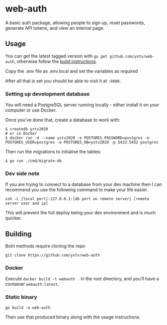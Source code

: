 # web-auth

A basic auth package, allowing people to sign up, reset passwords, generate API tokens, and view an internal page.

## Usage

You can get the latest tagged version with `go get github.com/ystv/web-auth`, otherwise follow the [build instructions](#building).

Copy the .env file as .env.local and set the variables as required

After all that is set you should be able to visit it at `:8080`.

### Setting up development database

You will need a PostgreSQL server running locally - either install it on your computer or use Docker.

Once you've done that, create a database to work with:

```shell
$ createdb ystv2020
# or in Docker
$ docker run -d --name ystv2020 -e POSTGRES_PASSWORD=postgres -e POSTGRES_USER=postgres -e POSTGRES_DB=ystv2020 -p 5432:5432 postgres
```

Then run the migrations to initialise the tables:

```shell
$ go run ./cmd/migrate-db
```

### Dev side note

If you are trying to connect to a database from your dev machine then I can recommend you use the following command to make your life easier.

`ssh -L [local port]:127.0.0.1:[db port on remote server] [remote server user and ip]`

This will prevent the full deploy being your dev environment and is much quicker.

## Building

Both methods require cloning the repo

`git clone https://github.com/ystv/web-auth`

### Docker

Execute `docker build -t webauth .` in the root directory, and you'll have a container `webauth:latest`.

### Static binary

`go build -o web-auth`

Then use that produced binary along with the usage instructions.
